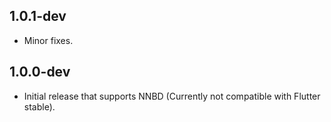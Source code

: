 ## 1.0.1-dev

* Minor fixes.

## 1.0.0-dev

* Initial release that supports NNBD (Currently not compatible with Flutter stable).

